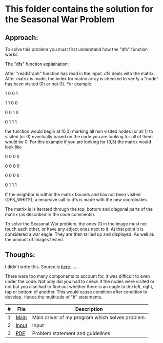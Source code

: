 # This folder contains the solution for the Seasonal War Problem
## Approach:
To solve this problem you must first understand how the "dfs" function works. 

The "dfs" function explaination:

After "readGraph" function has read in the input. dfs deals with the matrix. 
After matrix is made, the index for matrix array is checked to verify a "node" has been visited (0) or not (1). 
For example:

1 0 0 1

1 1 0 0

0 0 1 0

0 1 1 1

the function would begin at (0,0) marking all non visited nodes (or all 1) to visited (or 0)
eventually based on the node you are looking for all of them would be 0. For this example if you are looking for 
(3,3) the matrix would look like 

0 0 0 0

0 0 0 0

0 0 0 0

0 1 1 1

If the neighbor is within the matrix bounds and has not been visited (DFS_WHITE), a recursive call to dfs is made with the new coordinates.

The matrix is is iterated through the top, bottom and diagonal parts of the matrix (as described in the code comments).

To solve the Seasonal War problem, the ones (1) in the image must not touch each other, or have any adject ones next to it. At that point it is considered a war eagle. They are then tallied up and displayed. As well as the amount of images tested.
## Thoughs:
I didn't write this. Source is [here]().......

There were too many components to account for, it was difficult to even under the code. Not only did you had to check if the nodes were visited or not but you also had to find out whether there is an eagle to the left, right, top or bottom of another. This would cause condition after condition to develop. Hence the multitude of "if" statements. 

|   #   | File |  Description |
| :---: | ----------- | ---------------------- |
|  1 | [Main](https://github.com/azizzmills/Programming-Techniques/blob/2143-OOP-Mills/A09/code) | Main driver of my program which solves problem. |
|  2 | [Input]() | Input |
|  3 | [PDF](https://github.com/azizzmills/Programming-Techniques/blob/2143-OOP-Mills/A09/p352.pdf) | Problem statement and guidelines  |




